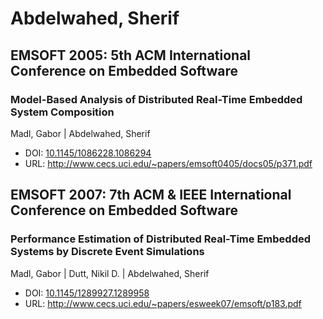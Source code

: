 # Abdelwahed, Sherif

## EMSOFT 2005: 5th ACM International Conference on Embedded Software

### Model-Based Analysis of Distributed Real-Time Embedded System Composition
Madl, Gabor | Abdelwahed, Sherif
* DOI: [10.1145/1086228.1086294](https://doi.org/10.1145/1086228.1086294)
* URL: <http://www.cecs.uci.edu/~papers/emsoft0405/docs05/p371.pdf>

## EMSOFT 2007: 7th ACM & IEEE International Conference on Embedded Software

### Performance Estimation of Distributed Real-Time Embedded Systems by Discrete Event Simulations
Madl, Gabor | Dutt, Nikil D. | Abdelwahed, Sherif
* DOI: [10.1145/1289927.1289958](https://doi.org/10.1145/1289927.1289958)
* URL: <http://www.cecs.uci.edu/~papers/esweek07/emsoft/p183.pdf>

